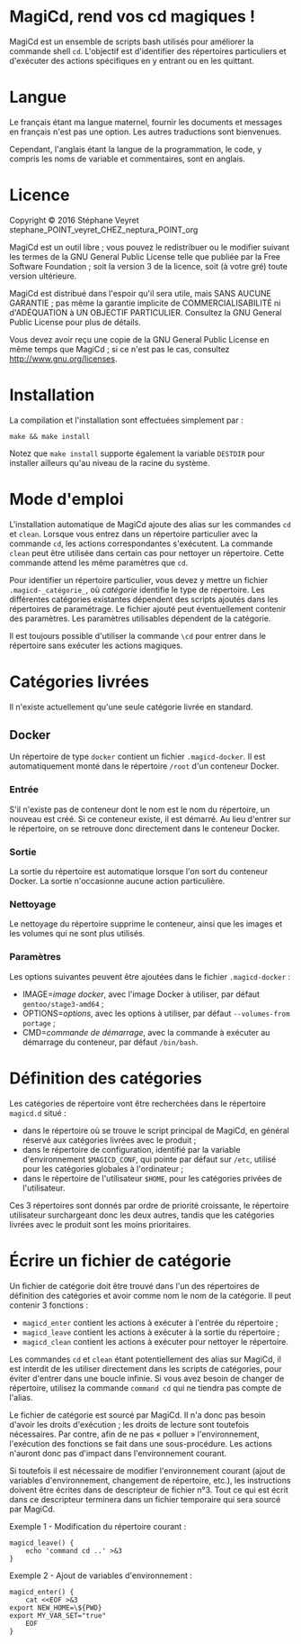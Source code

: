 # MagiCd, rend vos cd magiques !

MagiCd est un ensemble de scripts bash utilisés pour améliorer la commande shell `cd`. L'objectif est d'identifier des répertoires particuliers et d'exécuter des actions spécifiques en y entrant ou en les quittant.

# Langue

Le français étant ma langue maternel, fournir les documents et messages en français n'est pas une option. Les autres traductions sont bienvenues.

Cependant, l'anglais étant la langue de la programmation, le code, y compris les noms de variable et commentaires, sont en anglais.

# Licence

Copyright © 2016 Stéphane Veyret stephane_POINT_veyret_CHEZ_neptura_POINT_org

MagiCd est un outil libre ; vous pouvez le redistribuer ou le modifier suivant les termes de la GNU General Public License telle que publiée par la Free Software Foundation ; soit la version 3 de la licence, soit (à votre gré) toute version ultérieure.

MagiCd est distribué dans l'espoir qu'il sera utile, mais SANS AUCUNE GARANTIE ; pas même la garantie implicite de COMMERCIALISABILITÉ ni d'ADÉQUATION à UN OBJECTIF PARTICULIER. Consultez la GNU General Public License pour plus de détails.

Vous devez avoir reçu une copie de la GNU General Public License en même temps que MagiCd ; si ce n'est pas le cas, consultez http://www.gnu.org/licenses.

# Installation

La compilation et l'installation sont effectuées simplement par :

    make && make install

Notez que `make install` supporte également la variable `DESTDIR` pour installer ailleurs qu'au niveau de la racine du système.

# Mode d'emploi

L'installation automatique de MagiCd ajoute des alias sur les commandes `cd` et `clean`. Lorsque vous entrez dans un répertoire particulier avec la commande `cd`, les actions correspondantes s'exécutent. La commande `clean` peut être utilisée dans certain cas pour nettoyer un répertoire. Cette commande attend les même paramètres que `cd`.

Pour identifier un répertoire particulier, vous devez y mettre un fichier `.magicd-_catégorie_`, où _catégorie_ identifie le type de répertoire. Les différentes catégories existantes dépendent des scripts ajoutés dans les répertoires de paramétrage. Le fichier ajouté peut éventuellement contenir des paramètres. Les paramètres utilisables dépendent de la catégorie.

Il est toujours possible d'utiliser la commande `\cd` pour entrer dans le répertoire sans exécuter les actions magiques.

# Catégories livrées

Il n'existe actuellement qu'une seule catégorie livrée en standard.

## Docker

Un répertoire de type `docker` contient un fichier `.magicd-docker`. Il est automatiquement monté dans le répertoire `/root` d'un conteneur Docker.

### Entrée

S'il n'existe pas de conteneur dont le nom est le nom du répertoire, un nouveau est créé. Si ce conteneur existe, il est démarré. Au lieu d'entrer sur le répertoire, on se retrouve donc directement dans le conteneur Docker.

### Sortie

La sortie du répertoire est automatique lorsque l'on sort du conteneur Docker. La sortie n'occasionne aucune action particulière.

### Nettoyage

Le nettoyage du répertoire supprime le conteneur, ainsi que les images et les volumes qui ne sont plus utilisés.

### Paramètres

Les options suivantes peuvent être ajoutées dans le fichier `.magicd-docker` :

* IMAGE=_image docker_, avec l'image Docker à utiliser, par défaut `gentoo/stage3-amd64` ;
* OPTIONS=_options_, avec les options à utiliser, par défaut `--volumes-from portage` ;
* CMD=_commande de démarrage_, avec la commande à exécuter au démarrage du conteneur, par défaut `/bin/bash`.

# Définition des catégories

Les catégories de répertoire vont être recherchées dans le répertoire `magicd.d` situé :

* dans le répertoire où se trouve le script principal de MagiCd, en général réservé aux catégories livrées avec le produit ;
* dans le répertoire de configuration, identifié par la variable d'environnement `$MAGICD_CONF`, qui pointe par défaut sur `/etc`, utilisé pour les catégories globales à l'ordinateur ;
* dans le répertoire de l'utilisateur `$HOME`, pour les catégories privées de l'utilisateur.

Ces 3 répertoires sont donnés par ordre de priorité croissante, le répertoire utilisateur surchargeant donc les deux autres, tandis que les catégories livrées avec le produit sont les moins prioritaires.

# Écrire un fichier de catégorie

Un fichier de catégorie doit être trouvé dans l'un des répertoires de définition des catégories et avoir comme nom le nom de la catégorie. Il peut contenir 3 fonctions :

* `magicd_enter` contient les actions à exécuter à l'entrée du répertoire ;
* `magicd_leave` contient les actions à exécuter à la sortie du répertoire ;
* `magicd_clean` contient les actions à exécuter pour nettoyer le répertoire.

Les commandes `cd` et `clean` étant potentiellement des alias sur MagiCd, il est interdit de les utiliser directement dans les scripts de catégories, pour éviter d'entrer dans une boucle infinie. Si vous avez besoin de changer de répertoire, utilisez la commande `command cd` qui ne tiendra pas compte de l'alias.

Le fichier de catégorie est sourcé par MagiCd. Il n'a donc pas besoin d'avoir les droits d'exécution ; les droits de lecture sont toutefois nécessaires. Par contre, afin de ne pas « polluer » l'environnement, l'exécution des fonctions se fait dans une sous-procédure. Les actions n'auront donc pas d'impact dans l'environnement courant.

Si toutefois il est nécessaire de modifier l'environnement courant (ajout de variables d'environnement, changement de répertoire, etc.), les instructions doivent être écrites dans de descripteur de fichier n°3. Tout ce qui est écrit dans ce descripteur terminera dans un fichier temporaire qui sera sourcé par MagiCd.

Exemple 1 - Modification du répertoire courant :

    magicd_leave() {
        echo 'command cd ..' >&3
    }

Exemple 2 - Ajout de variables d'environnement :

    magicd_enter() {
        cat <<EOF >&3
    export NEW_HOME=\${PWD}
    export MY_VAR_SET="true"
		EOF
    }
